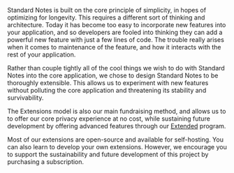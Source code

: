 Standard Notes is built on the core principle of simplicity, in hopes of optimizing for longevity. This requires a different sort of thinking and architecture. Today it has become too easy to incorporate new features into your application, and so developers are fooled into thinking they can add a powerful new feature with just a few lines of code. The trouble really arises when it comes to maintenance of the feature, and how it interacts with the rest of your application.

Rather than couple tightly all of the cool things we wish to do with Standard Notes into the core application, we chose to design Standard Notes to be thoroughly extensible. This allows us to experiment with new features without polluting the core application and threatening its stability and survivability.

The Extensions model is also our main fundraising method, and allows us to to offer our core privacy experience at no cost, while sustaining future development by offering advanced features through our [Extended](https://standardnotes.org/extended) program.

Most of our extensions are open-source and available for self-hosting. You can also learn to develop your own extensions. However, we encourage you to support the sustainability and future development of this project by purchasing a subscription.
